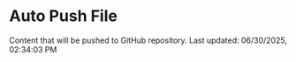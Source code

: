 # Auto Push File

Content that will be pushed to GitHub repository.
Last updated: 06/30/2025, 02:34:03 PM